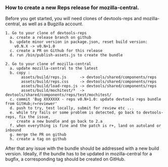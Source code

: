 ### How to create a new Reps release for mozilla-central.

Before you get started, you will need clones of devtools-reps and mozilla-central, as well as
a Bugzilla account.

```
1. Go to your clone of devtools-reps
  a. create a release branch on github
  b. update minor version in package.json, reset build version: 
    v0.N.X -> v0.N+1.0
  c. create a PR on Github for this release
  d. run /bin/publish-assets.js to create the bundle

2. Go to your clone of mozilla-central
  a. update mozilla-central to the latest
  b. copy : 
       assets/build/reps.js      -> devtools/shared/components/reps
       assets/build/reps.css     -> devtools/shared/components/reps
       assets/build/load-reps.js -> devtools/shared/components/reps
       assets/build/mochitest/*  -> devtools/shared/components/reps/test/mochitest/
  c. commit 'Bug XXXXXXX - reps v0.N+1.0: update devtools reps bundle from GitHub;r=reviewer'
  d. push to try, test locally, submit for review etc ...
  e. while try fails or some problem is detected, go back to devtools-reps, fix the issue, 
     create a new bundle and go back to 2.a
  f. when everything is fine and the patch is r+, land on autoland or inbound
  g. merge the PR on github
  h. create a tag on github
```

After that any issue with the bundle should be addressed with a new build version. 
Ideally, if the bundle has to be updated in mozilla-central for a bugfix, a corresponding
tag should be created on GitHub.

